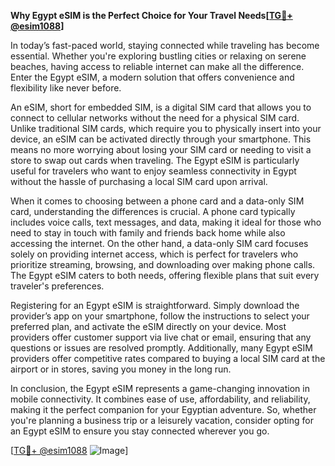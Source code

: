 **Why Egypt eSIM is the Perfect Choice for Your Travel Needs[[TG💪+ @esim1088](https://t.me/s/esim1088)]**

In today’s fast-paced world, staying connected while traveling has become essential. Whether you're exploring bustling cities or relaxing on serene beaches, having access to reliable internet can make all the difference. Enter the Egypt eSIM, a modern solution that offers convenience and flexibility like never before.

An eSIM, short for embedded SIM, is a digital SIM card that allows you to connect to cellular networks without the need for a physical SIM card. Unlike traditional SIM cards, which require you to physically insert into your device, an eSIM can be activated directly through your smartphone. This means no more worrying about losing your SIM card or needing to visit a store to swap out cards when traveling. The Egypt eSIM is particularly useful for travelers who want to enjoy seamless connectivity in Egypt without the hassle of purchasing a local SIM card upon arrival.

When it comes to choosing between a phone card and a data-only SIM card, understanding the differences is crucial. A phone card typically includes voice calls, text messages, and data, making it ideal for those who need to stay in touch with family and friends back home while also accessing the internet. On the other hand, a data-only SIM card focuses solely on providing internet access, which is perfect for travelers who prioritize streaming, browsing, and downloading over making phone calls. The Egypt eSIM caters to both needs, offering flexible plans that suit every traveler's preferences.

Registering for an Egypt eSIM is straightforward. Simply download the provider’s app on your smartphone, follow the instructions to select your preferred plan, and activate the eSIM directly on your device. Most providers offer customer support via live chat or email, ensuring that any questions or issues are resolved promptly. Additionally, many Egypt eSIM providers offer competitive rates compared to buying a local SIM card at the airport or in stores, saving you money in the long run.

In conclusion, the Egypt eSIM represents a game-changing innovation in mobile connectivity. It combines ease of use, affordability, and reliability, making it the perfect companion for your Egyptian adventure. So, whether you're planning a business trip or a leisurely vacation, consider opting for an Egypt eSIM to ensure you stay connected wherever you go. 

[[TG💪+ @esim1088](https://t.me/s/esim1088) ![Image](https://i.postimg.cc/Y0z9fWf4/image.png)]